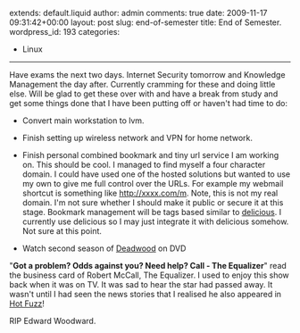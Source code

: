 extends: default.liquid
author: admin
comments: true
date: 2009-11-17 09:31:42+00:00
layout: post
slug: end-of-semester
title: End of Semester.
wordpress_id: 193
categories:
- Linux
---

Have exams the next two days. Internet Security tomorrow and Knowledge Management the day after. Currently cramming for these and doing little else. Will be glad to get these over with and have a break from study and get some things done that I have been putting off or haven't had time to do:





  * Convert main workstation to lvm.


  * Finish setting up wireless network and VPN for home network.


  * Finish personal combined bookmark and tiny url service I am working on. This should be cool. I managed to find myself a four character domain. I could have used one of the hosted solutions but wanted to use my own to give me full control over the URLs. For example my webmail shortcut is something like http://xxxx.com/m. Note, this is not my real domain. I'm not sure whether I should make it public or secure it at this stage. Bookmark management will be tags based similar to [delicious](http://delicious.com/). I currently use delicious so I may just integrate it with delicious somehow. Not sure at this point.


  * Watch second season of [Deadwood](http://www.imdb.com/title/tt0348914/) on DVD



"**Got a problem? Odds against you? Need help? Call - The Equalizer**" read the business card of Robert McCall, The Equalizer. I used to enjoy this show back when it was on TV. It was sad to hear the star had passed away. It wasn't until I had seen the news stories that I realised he also appeared in [Hot Fuzz](http://www.imdb.com/title/tt0425112/)!

RIP Edward Woodward.

 

